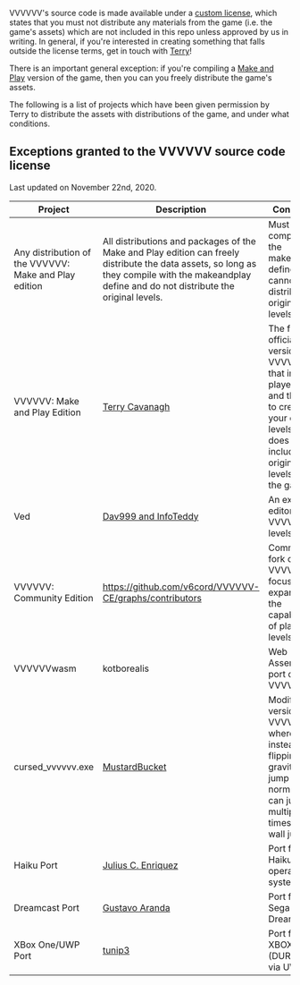 VVVVVV's source code is made available under a [custom license](LICENSE.md), which states that you must not distribute any materials from the game (i.e. the game's assets) which are not included in this repo unless approved by us in writing. In general, if you're interested in creating something that falls outside the license terms, get in touch with [Terry](http://distractionware.com/email/)!

There is an important general exception: if you're compiling a [Make
and Play](https://thelettervsixtim.es/makeandplay/) version of the game, then you can you freely distribute the game's assets.

The following is a list of projects which have been given permission by Terry to distribute the assets with distributions of the game, and under what conditions.

Exceptions granted to the VVVVVV source code license
-------
Last updated on November 22nd, 2020.

| Project | Description | Conditions |
|---|---|---|
| Any distribution of the VVVVVV: Make and Play edition | All distributions and packages of the Make and Play edition can freely distribute the data assets, so long as they compile with the makeandplay define and do not distribute the original levels.| Must compile with the makeandplay define set, cannot distribute the original levels. | 
| VVVVVV: Make and Play Edition |[Terry Cavanagh](http://distractionware.com/)|The free and official version of VVVVVV that includes player levels, and the tools to create your own levels, but does not include the original levels from the game.| Must compile with the makeandplay define set, cannot distribute the original levels. | [download](https://thelettervsixtim.es/makeandplay/) |
| Ved | [Dav999 and InfoTeddy](https://github.com/Daaaav/Ved/graphs/contributors) | An external editor for VVVVVV levels. | No conditions. | [download](https://tolp.nl/ved/), [github repo](https://github.com/Daaaav/Ved) |
| VVVVVV: Community Edition | https://github.com/v6cord/VVVVVV-CE/graphs/contributors | Community fork of VVVVVV focused on expanding the capabilities of player levels. | Must compile with the makeandplay define set, cannot distribute the original levels. | [github repo](https://github.com/v6cord/VVVVVV-CE) |
| VVVVVVwasm|kotborealis|Web Assembly port of VVVVVV| Must compile with the makeandplay define set, cannot distribute the original levels. | [github repo](https://github.com/kotborealis/VVVVVVwasm) |
| cursed_vvvvvv.exe | [MustardBucket](https://twitter.com/mustard_bucket/) | Modified version of VVVVVV where instead of flipping gravity you jump normally, can jump multiple times, and wall jump. | Make it impossible to revert to ordinary flipping behaviour. | [download](https://mustardbucket.itch.io/cursed-vvvvvv?secret=O0KvS02wD473pXBF9avreZsww), [twitter gif](https://twitter.com/mustard_bucket/status/1216272971779670016) |
| Haiku Port | [Julius C. Enriquez](https://github.com/win8linux) | Port for the Haiku operating system. | Display the following text in the Haiku package to make it clear that this is an exception: "VVVVVV is a commercial game! The author has given special permission to make this Haiku version available for free. If you enjoy the game, please consider purchasing a copy at [thelettervsixtim.es](http://thelettervsixtim.es)." | [haiku recipe](https://github.com/haikuports/haikuports/tree/master/games-arcade/vvvvvv), [haiku data.zip recipe](https://github.com/haikuports/haikuports/tree/master/games-arcade/vvvvvv_data) |
| Dreamcast Port | [Gustavo Aranda](https://github.com/gusarba/) | Port for the Sega Dreamcast. | Permission is given to distribute a ready-to-use CD image file for the Sega Dreamcast containing the data.zip assets for non commercial use only. | [github repo](https://github.com/gusarba/VVVVVVDC)|
| XBox One/UWP Port | [tunip3](https://github.com/tunip3) | Port for XBOX ONE (DURANGO) via UWP. | Permission is given to distribute a pre-compiled package (containing the data.zip assets) for people to run on development mode xboxes, for non commercial use only. | [github repo](https://github.com/tunip3/DURANGO-V6)|
